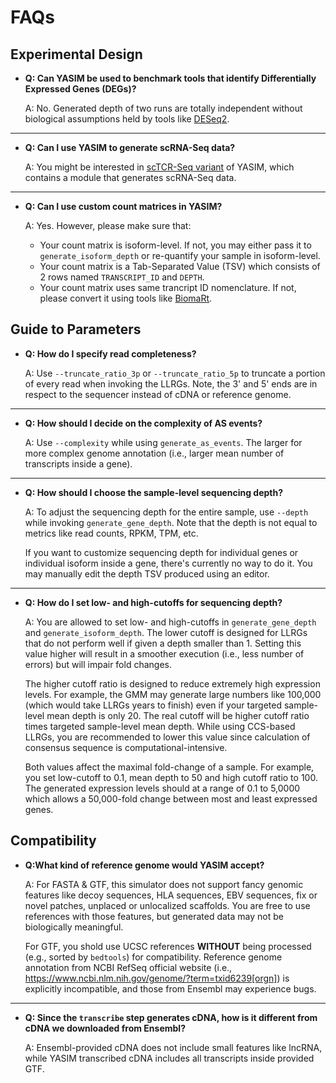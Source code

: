 # FAQs

## Experimental Design

- **Q: Can YASIM be used to benchmark tools that identify Differentially Expressed Genes (DEGs)?**

    A: No. Generated depth of two runs are totally independent without biological assumptions held by tools like [DESeq2](https://bioconductor.org/packages/release/bioc/html/DESeq2.html).

---

- **Q: Can I use YASIM to generate scRNA-Seq data?**

    A: You might be interested in [scTCR-Seq variant](https://github.com/WanluLiuLab/yasim-sctcr.git) of YASIM, which contains a module that generates scRNA-Seq data.

---

- **Q: Can I use custom count matrices in YASIM?**

    A: Yes. However, please make sure that:

    - Your count matrix is isoform-level. If not, you may either pass it to `generate_isoform_depth` or re-quantify your sample in isoform-level.
    - Your count matrix is a Tab-Separated Value (TSV) which consists of 2 rows named `TRANSCRIPT_ID` and `DEPTH`.
    - Your count matrix uses same trancript ID nomenclature. If not, please convert it using tools like [BiomaRt](https://bioconductor.org/packages/release/bioc/html/biomaRt.html).

## Guide to Parameters

- **Q: How do I specify read completeness?**

    A: Use `--truncate_ratio_3p` or `--truncate_ratio_5p` to truncate a portion of every read when invoking the LLRGs. Note, the 3' and 5' ends are in respect to the sequencer instead of cDNA or reference genome.

---

- **Q: How should I decide on the complexity of AS events?**

    A: Use `--complexity` while using `generate_as_events`. The larger for more complex genome annotation (i.e., larger mean number of transcripts inside a gene).

---

- **Q: How should I choose the sample-level sequencing depth?**

    A: To adjust the sequencing depth for the entire sample, use `--depth` while invoking `generate_gene_depth`. Note that the depth is not equal to metrics like read counts, RPKM, TPM, etc.

    If you want to customize sequencing depth for individual genes or individual isoform inside a gene, there's currently no way to do it. You may manually edit the depth TSV produced using an editor.

---

- **Q: How do I set low- and high-cutoffs for sequencing depth?**

    A: You are allowed to set low- and high-cutoffs in `generate_gene_depth` and `generate_isoform_depth`. The lower cutoff is designed for LLRGs that do not perform well if given a depth smaller than 1. Setting this value higher will result in a smoother execution (i.e., less number of errors) but will impair fold changes.

    The higher cutoff ratio is designed to reduce extremely high expression levels. For example, the GMM may generate large numbers like 100,000 (which would take LLRGs years to finish) even if your targeted sample-level mean depth is only 20. The real cutoff will be higher cutoff ratio times targeted sample-level mean depth. While using CCS-based LLRGs, you are recommended to lower this value since calculation of consensus sequence is computational-intensive.

    Both values affect the maximal fold-change of a sample. For example, you set low-cutoff to 0.1, mean depth to 50 and high cutoff ratio to 100. The generated expression levels should at a range of 0.1 to 5,0000 which allows a 50,000-fold change between most and least expressed genes.

## Compatibility

- **Q:What kind of reference genome would YASIM accept?**

    A: For FASTA \& GTF, this simulator does not support fancy genomic features like decoy sequences, HLA sequences, EBV sequences, fix or novel patches, unplaced or unlocalized scaffolds. You are free to use references with those features, but generated data may not be biologically meaningful.

    For GTF, you shold use UCSC references **WITHOUT** being processed (e.g., sorted by `bedtools`) for compatibility. Reference genome annotation from NCBI RefSeq official website (i.e., <https://www.ncbi.nlm.nih.gov/genome/?term=txid6239[orgn]>) is explicitly incompatible, and those from Ensembl may experience bugs.
---

- **Q: Since the `transcribe` step generates cDNA, how is it different from cDNA we downloaded from Ensembl?**

    A: Ensembl-provided cDNA does not include small features like lncRNA, while YASIM transcribed cDNA includes all transcripts inside provided GTF.

